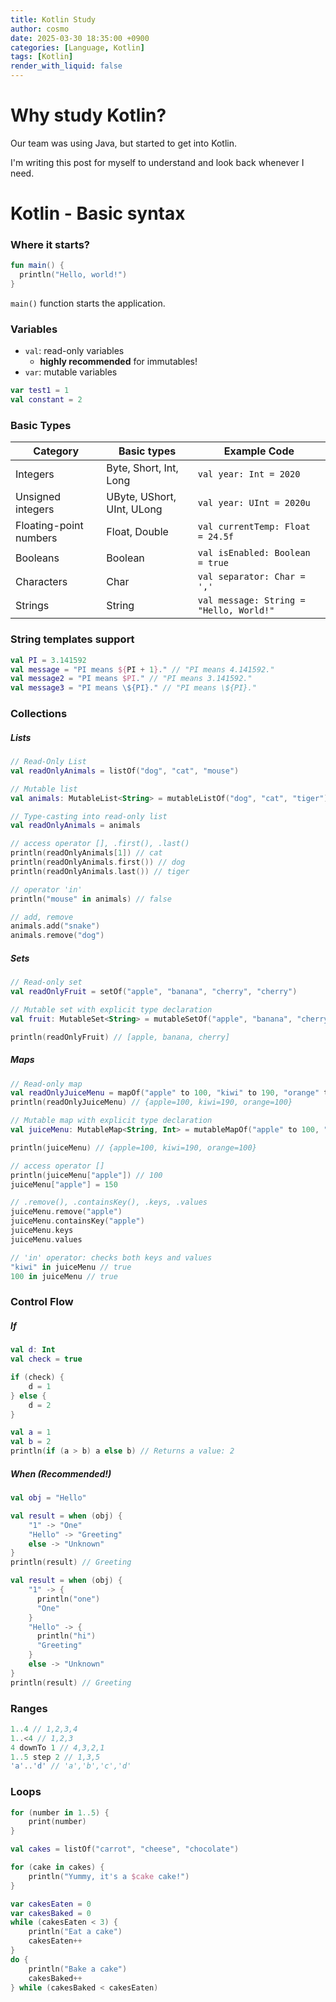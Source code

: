 ```yaml
---
title: Kotlin Study
author: cosmo
date: 2025-03-30 18:35:00 +0900
categories: [Language, Kotlin]
tags: [Kotlin]
render_with_liquid: false
---
```


# Why study Kotlin?

Our team was using Java, but started to get into Kotlin. 

I'm writing this post for myself to understand and look back whenever I need.

# Kotlin - Basic syntax

### Where it starts?

```kotlin
fun main() {
  println("Hello, world!")
}
```
`main()` function starts the application. 


### Variables

- `val`: read-only variables
  - **highly recommended** for immutables!
- `var`: mutable variables

```kotlin
var test1 = 1
val constant = 2
```

### Basic Types

| Category               | Basic types                | Example Code                            |
| ---------------------- | -------------------------- | --------------------------------------- |
| Integers               | Byte, Short, Int, Long     | `val year: Int = 2020`                  |
| Unsigned integers      | UByte, UShort, UInt, ULong | `val year: UInt = 2020u`                |
| Floating-point numbers | Float, Double              | `val currentTemp: Float = 24.5f`        |
| Booleans               | Boolean                    | `val isEnabled: Boolean = true`         |
| Characters             | Char                       | `val separator: Char = ','`             |
| Strings                | String                     | `val message: String = "Hello, World!"` |

### String templates support

```kotlin
val PI = 3.141592
val message = "PI means ${PI + 1}." // "PI means 4.141592."
val message2 = "PI means $PI." // "PI means 3.141592."
val message3 = "PI means \${PI}." // "PI means \${PI}."
```

### Collections

##### Lists
```kotlin
// Read-Only List
val readOnlyAnimals = listOf("dog", "cat", "mouse")

// Mutable list
val animals: MutableList<String> = mutableListOf("dog", "cat", "tiger")

// Type-casting into read-only list
val readOnlyAnimals = animals

// access operator [], .first(), .last()
println(readOnlyAnimals[1]) // cat
println(readOnlyAnimals.first()) // dog
println(readOnlyAnimals.last()) // tiger

// operator 'in'
println("mouse" in animals) // false

// add, remove
animals.add("snake")
animals.remove("dog")
```

##### Sets
```kotlin
// Read-only set
val readOnlyFruit = setOf("apple", "banana", "cherry", "cherry")

// Mutable set with explicit type declaration
val fruit: MutableSet<String> = mutableSetOf("apple", "banana", "cherry", "cherry")

println(readOnlyFruit) // [apple, banana, cherry]
```

##### Maps
```kotlin
// Read-only map
val readOnlyJuiceMenu = mapOf("apple" to 100, "kiwi" to 190, "orange" to 100)
println(readOnlyJuiceMenu) // {apple=100, kiwi=190, orange=100}

// Mutable map with explicit type declaration
val juiceMenu: MutableMap<String, Int> = mutableMapOf("apple" to 100, "kiwi" to 190, "orange" to 100)

println(juiceMenu) // {apple=100, kiwi=190, orange=100}

// access operator []
println(juiceMenu["apple"]) // 100
juiceMenu["apple"] = 150

// .remove(), .containsKey(), .keys, .values
juiceMenu.remove("apple")
juiceMenu.containsKey("apple")
juiceMenu.keys
juiceMenu.values

// 'in' operator: checks both keys and values
"kiwi" in juiceMenu // true
100 in juiceMenu // true
```

### Control Flow

##### If
```kotlin
val d: Int
val check = true

if (check) {
    d = 1
} else {
    d = 2
}

val a = 1
val b = 2
println(if (a > b) a else b) // Returns a value: 2
```

##### When (Recommended!)
```kotlin
val obj = "Hello"    

val result = when (obj) {
    "1" -> "One"
    "Hello" -> "Greeting"
    else -> "Unknown"
}
println(result) // Greeting

val result = when (obj) {
    "1" -> {
      println("one")
      "One"
    }
    "Hello" -> {
      println("hi")
      "Greeting"
    }
    else -> "Unknown"
}
println(result) // Greeting
```

### Ranges
```kotlin
1..4 // 1,2,3,4
1..<4 // 1,2,3
4 downTo 1 // 4,3,2,1
1..5 step 2 // 1,3,5
'a'..'d' // 'a','b','c','d'
```

### Loops
```kotlin
for (number in 1..5) {
    print(number)
}

val cakes = listOf("carrot", "cheese", "chocolate")

for (cake in cakes) {
    println("Yummy, it's a $cake cake!")
}

var cakesEaten = 0
var cakesBaked = 0
while (cakesEaten < 3) {
    println("Eat a cake")
    cakesEaten++
}
do {
    println("Bake a cake")
    cakesBaked++
} while (cakesBaked < cakesEaten)
```
